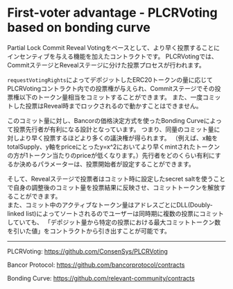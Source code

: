 # First-voter advantage - PLCRVoting based on bonding curve

Partial Lock Commit Reveal Votingをベースとして、より早く投票することにインセンティブを与える機能を加えたコントラクトです。
PLCRVotingでは、CommitステージとRevealステージに分けた投票プロセスが行われます。　　

```requestVotingRights```によってデポジットしたERC20トークンの量に応じてPLCRVotingコントラクト内での投票権が与えられ、Commitステージでその投票権以下のトークン量相当をコミットすることができます。
また、一度コミットした投票はReveal時までロックされるので動かすことはできません。

このコミット量に対し、Bancorの価格決定方式を使ったBonding Curveによって投票先行者が有利になる設計となっています。
  つまり、同量のコミット量に対しより早く投票するほどより多くの議決権が得られます。
（例えば、x軸をtotalSupply、y軸をpriceにとったy=x^2においてより早くmintされたトークンの方が1トークン当たりのpriceが低くなります。）先行者をどのくらい有利にするか決めるパラメーターは、投票開始者が設定することができます。

そして、Revealステージで投票者はコミット時に設定したsecret saltを使うことで自身の調整後のコミット量を投票結果に反映させ、コミットトークンを解放することができます。  
また、コミット中のアクティブなトークン量はアドレスごとにDLL(Doubly-linked list)によってソートされるのでユーザーは同時期に複数の投票にコミットしていても、
「デポジット量から特定の投票における最大コミットトークン数を引いた値」をコントラクトから引き出すことが可能です。

___

PLCRVoting: https://github.com/ConsenSys/PLCRVoting

Bancor Protocol: https://github.com/bancorprotocol/contracts

Bonding Curve: https://github.com/relevant-community/contracts
